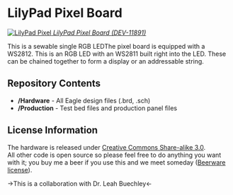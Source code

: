 LilyPad Pixel Board
===================

[![LilyPad Pixel](https://dlnmh9ip6v2uc.cloudfront.net/images/products/1/1/8/9/1/11891-01_medium.jpg)
*LilyPad Pixel Board (DEV-11891)*](https://www.sparkfun.com/products/11891)

This is a sewable single RGB LEDThe pixel board is equipped with a WS2812. This is an RGB LED with an WS2811 built right into the LED. 
These can be chained together to form a display or an addressable string. 

Repository Contents
-------------------
* **/Hardware** - All Eagle design files (.brd, .sch)
* **/Production** - Test bed files and production panel files

License Information
-------------------
The hardware is released under [Creative Commons Share-alike 3.0](http://creativecommons.org/licenses/by-sa/3.0/).  
All other code is open source so please feel free to do anything you want with it; you buy me a beer if you use this and we meet someday ([Beerware license](http://en.wikipedia.org/wiki/Beerware)).

->This is a collaboration with Dr. Leah Buechley<-

